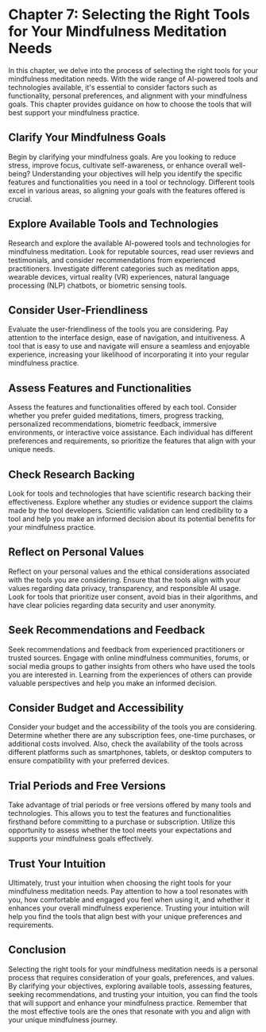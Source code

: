 Chapter 7: Selecting the Right Tools for Your Mindfulness Meditation Needs
==========================================================================

In this chapter, we delve into the process of selecting the right tools for your mindfulness meditation needs. With the wide range of AI-powered tools and technologies available, it's essential to consider factors such as functionality, personal preferences, and alignment with your mindfulness goals. This chapter provides guidance on how to choose the tools that will best support your mindfulness practice.

Clarify Your Mindfulness Goals
------------------------------

Begin by clarifying your mindfulness goals. Are you looking to reduce stress, improve focus, cultivate self-awareness, or enhance overall well-being? Understanding your objectives will help you identify the specific features and functionalities you need in a tool or technology. Different tools excel in various areas, so aligning your goals with the features offered is crucial.

Explore Available Tools and Technologies
----------------------------------------

Research and explore the available AI-powered tools and technologies for mindfulness meditation. Look for reputable sources, read user reviews and testimonials, and consider recommendations from experienced practitioners. Investigate different categories such as meditation apps, wearable devices, virtual reality (VR) experiences, natural language processing (NLP) chatbots, or biometric sensing tools.

Consider User-Friendliness
--------------------------

Evaluate the user-friendliness of the tools you are considering. Pay attention to the interface design, ease of navigation, and intuitiveness. A tool that is easy to use and navigate will ensure a seamless and enjoyable experience, increasing your likelihood of incorporating it into your regular mindfulness practice.

Assess Features and Functionalities
-----------------------------------

Assess the features and functionalities offered by each tool. Consider whether you prefer guided meditations, timers, progress tracking, personalized recommendations, biometric feedback, immersive environments, or interactive voice assistance. Each individual has different preferences and requirements, so prioritize the features that align with your unique needs.

Check Research Backing
----------------------

Look for tools and technologies that have scientific research backing their effectiveness. Explore whether any studies or evidence support the claims made by the tool developers. Scientific validation can lend credibility to a tool and help you make an informed decision about its potential benefits for your mindfulness practice.

Reflect on Personal Values
--------------------------

Reflect on your personal values and the ethical considerations associated with the tools you are considering. Ensure that the tools align with your values regarding data privacy, transparency, and responsible AI usage. Look for tools that prioritize user consent, avoid bias in their algorithms, and have clear policies regarding data security and user anonymity.

Seek Recommendations and Feedback
---------------------------------

Seek recommendations and feedback from experienced practitioners or trusted sources. Engage with online mindfulness communities, forums, or social media groups to gather insights from others who have used the tools you are interested in. Learning from the experiences of others can provide valuable perspectives and help you make an informed decision.

Consider Budget and Accessibility
---------------------------------

Consider your budget and the accessibility of the tools you are considering. Determine whether there are any subscription fees, one-time purchases, or additional costs involved. Also, check the availability of the tools across different platforms such as smartphones, tablets, or desktop computers to ensure compatibility with your preferred devices.

Trial Periods and Free Versions
-------------------------------

Take advantage of trial periods or free versions offered by many tools and technologies. This allows you to test the features and functionalities firsthand before committing to a purchase or subscription. Utilize this opportunity to assess whether the tool meets your expectations and supports your mindfulness goals effectively.

Trust Your Intuition
--------------------

Ultimately, trust your intuition when choosing the right tools for your mindfulness meditation needs. Pay attention to how a tool resonates with you, how comfortable and engaged you feel when using it, and whether it enhances your overall mindfulness experience. Trusting your intuition will help you find the tools that align best with your unique preferences and requirements.

Conclusion
----------

Selecting the right tools for your mindfulness meditation needs is a personal process that requires consideration of your goals, preferences, and values. By clarifying your objectives, exploring available tools, assessing features, seeking recommendations, and trusting your intuition, you can find the tools that will support and enhance your mindfulness practice. Remember that the most effective tools are the ones that resonate with you and align with your unique mindfulness journey.
